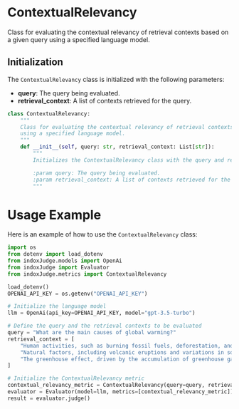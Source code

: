 # ContextualRelevancy

Class for evaluating the contextual relevancy of retrieval contexts based on a given query using a specified language model.

## Initialization

The `ContextualRelevancy` class is initialized with the following parameters:

- **query**: The query being evaluated.
- **retrieval_context**: A list of contexts retrieved for the query.

```python
class ContextualRelevancy:
    """
    Class for evaluating the contextual relevancy of retrieval contexts based on a given query
    using a specified language model.
    """
    def __init__(self, query: str, retrieval_context: List[str]):
        """
        Initializes the ContextualRelevancy class with the query and retrieval contexts.

        :param query: The query being evaluated.
        :param retrieval_context: A list of contexts retrieved for the query.
        """
```
# Usage Example

Here is an example of how to use the `ContextualRelevancy` class:

```python
import os
from dotenv import load_dotenv
from indoxJudge.models import OpenAi
from indoxJudge import Evaluator
from indoxJudge.metrics import ContextualRelevancy

load_dotenv()
OPENAI_API_KEY = os.getenv("OPENAI_API_KEY")

# Initialize the language model
llm = OpenAi(api_key=OPENAI_API_KEY, model="gpt-3.5-turbo")

# Define the query and the retrieval contexts to be evaluated
query = "What are the main causes of global warming?"
retrieval_context = [
    "Human activities, such as burning fossil fuels, deforestation, and industrial processes, are major contributors.",
    "Natural factors, including volcanic eruptions and variations in solar radiation, also play a role.",
    "The greenhouse effect, driven by the accumulation of greenhouse gases like CO2, is a key mechanism."
]

# Initialize the ContextualRelevancy metric
contextual_relevancy_metric = ContextualRelevancy(query=query, retrieval_context=retrieval_context)
evaluator = Evaluator(model=llm, metrics=[contextual_relevancy_metric])
result = evaluator.judge()
```
